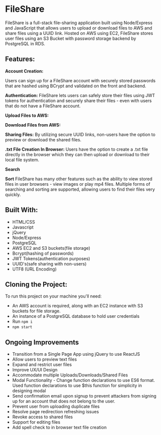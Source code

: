 # FileShare

FileShare is a full-stack file-sharing application built using Node/Express and JavaScript that allows users to upload or 
download files to AWS and share files using a UUID link. 
Hosted on AWS using EC2, FileShare stores user files using an S3 Bucket with password storage backend by PostgreSQL in RDS.

## Features: 

**Account Creation:** 

Users can sign up for a FileShare account with securely stored passwords that are hashed using BCrypt and validated on the front and backend.

**Authentication:** FileShare lets users can safely store their files using JWT tokens for authentication and securely share their files - 
even with users that do not have a FileShare account.

**Upload Files to AWS:**

**Download Files from AWS:**

**Sharing Files:** By utilizing secure UUID links, non-users have the option to preview or download the shared files.

**.txt File Creation In Browser:** Users have the option to create a .txt file directly in the browser which they can then upload or download to their local 
file system.

**Search**

**Sort**
FileShare has many other features such as the ability to view stored files in user browsers - view images or play mp4 files. 
Multiple forms of searching and sorting are supported, allowing users to find their files very quickly.


## Built With: 
* HTML/CSS
* Javascript 
* jQuery
* Node/Express
* PostgreSQL 
* AWS EC2 and S3 buckets(file storage)
* Bcrypt(hashing of passwords)
* JWT Tokens(authentication purposes)
* UUID's(safe sharing with non-users)
* UTF8 (URL Encoding)

## Cloning the Project: 
To run this project on your machine you'll need: 
  * An AWS account is required, along with an EC2 instance with S3 buckets for file storage.
  * An instance of a PostgreSQL database to hold user credentials
  * Run ``npm i``
  * ``npm start``
  

## Ongoing Improvements
- Transition from a Single Page App using jQuery to use ReactJS
- Allow users to preview text files
- Expand and restrict user files
- Improve UX/UI Design
- Accommodate multiple Uploads/Downloads/Shared Files
- Modal Functionality - Change function declarations to use ES6 format. Used function declarations to use $this function for simplicity in designing modal
- Send confirmation email upon signup to prevent attackers from signing up for an account that does not belong to the user.
- Prevent user from uploading duplicate files
- Resolve page redirection refreshing issues
- Revoke access to shared files
- Support for editing files
- Add spell check to in browser text file creation
